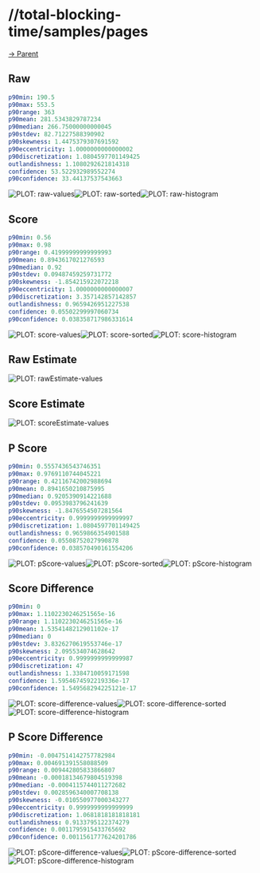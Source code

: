 
# //total-blocking-time/samples/pages

[→ Parent](../..)


## Raw


```yaml
p90min: 190.5
p90max: 553.5
p90range: 363
p90mean: 281.5343829787234
p90median: 266.75000000000045
p90stdev: 82.71227588390902
p90skewness: 1.4475379307691592
p90eccentricity: 1.0000000000000002
p90discretization: 1.0804597701149425
outlandishness: 1.1080292621814318
confidence: 53.522932989552274
p90confidence: 33.44137537543663

```

![PLOT: raw-values](./raw/values.svg)![PLOT: raw-sorted](./raw/sorted.svg)![PLOT: raw-histogram](./raw/histogram.svg)
## Score


```yaml
p90min: 0.56
p90max: 0.98
p90range: 0.41999999999999993
p90mean: 0.8943617021276593
p90median: 0.92
p90stdev: 0.09487459259731772
p90skewness: -1.854215922072218
p90eccentricity: 1.0000000000000007
p90discretization: 3.357142857142857
outlandishness: 0.9659426951227538
confidence: 0.05502299997060734
p90confidence: 0.038358717986331614

```

![PLOT: score-values](./score/values.svg)![PLOT: score-sorted](./score/sorted.svg)![PLOT: score-histogram](./score/histogram.svg)
## Raw Estimate

![PLOT: rawEstimate-values](./rawEstimate/values.svg)
## Score Estimate

![PLOT: scoreEstimate-values](./scoreEstimate/values.svg)
## P Score


```yaml
p90min: 0.5557436543746351
p90max: 0.9769110744045221
p90range: 0.42116742002988694
p90mean: 0.8941650210875995
p90median: 0.9205390914221688
p90stdev: 0.0953983796241639
p90skewness: -1.8476554507281564
p90eccentricity: 0.9999999999999997
p90discretization: 1.0804597701149425
outlandishness: 0.9659866354901588
confidence: 0.05508752027990878
p90confidence: 0.038570490161554206

```

![PLOT: pScore-values](./pScore/values.svg)![PLOT: pScore-sorted](./pScore/sorted.svg)![PLOT: pScore-histogram](./pScore/histogram.svg)
## Score Difference


```yaml
p90min: 0
p90max: 1.1102230246251565e-16
p90range: 1.1102230246251565e-16
p90mean: 1.5354148212901102e-17
p90median: 0
p90stdev: 3.8326270619553746e-17
p90skewness: 2.095534074628642
p90eccentricity: 0.9999999999999987
p90discretization: 47
outlandishness: 1.3384710059171598
confidence: 1.5954674592219336e-17
p90confidence: 1.549568294225121e-17

```

![PLOT: score-difference-values](./score-difference/values.svg)![PLOT: score-difference-sorted](./score-difference/sorted.svg)![PLOT: score-difference-histogram](./score-difference/histogram.svg)
## P Score Difference


```yaml
p90min: -0.0047514142757782984
p90max: 0.004691391558088509
p90range: 0.009442805833866807
p90mean: -0.00018134679804519398
p90median: -0.0004115744011272682
p90stdev: 0.0028596340007708138
p90skewness: -0.010550977000343277
p90eccentricity: 0.9999999999999999
p90discretization: 1.0681818181818181
outlandishness: 0.9133795122374279
confidence: 0.0011795915433765692
p90confidence: 0.0011561777624201786

```

![PLOT: pScore-difference-values](./pScore-difference/values.svg)![PLOT: pScore-difference-sorted](./pScore-difference/sorted.svg)![PLOT: pScore-difference-histogram](./pScore-difference/histogram.svg)